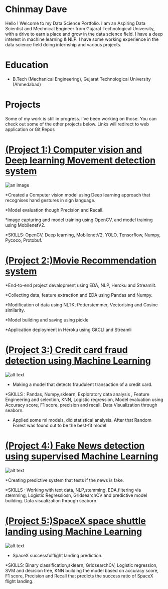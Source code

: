 # Chinmay Dave

Hello ! Welcome to my Data Science Portfolio. I am an Aspiring Data Scientist and Mechnical Engineer from Gujarat Technological University, with a drive to earn a place and grow in the data science field. I have a deep interest in machine learning & NLP. I have some working experience in the data science field doing internship and various projects. 


# Education
* B.Tech (Mechanical Engineering), Gujarat Technological University (Ahmedabad)

# Projects

Some of my work is still in progress. I’ve been working on those. You can check out some of the other projects below.
Links will redirect to web application or Git Repos


# [(Project 1:) Computer vision and Deep learning Movement detection system ](https://github.com/daverx390dc/Object_Detection)
![an image](/main/download.png)

*Created a Computer vision model using Deep learning approach that recognises hand gestures in sign language.

*Model evaluation though Precision and Recall.

*image capturing and model training using OpenCV, and model training using MobilenetV2.

*SKILLS: OpenCV, Deep learning, MobilenetV2, YOLO, Tensorflow, Numpy, Pycoco, Protobuf.




# [(Project 2:)Movie Recommendation system](https://movie-recommandation-dc.herokuapp.com/)

*End-to-end project devalopment using EDA, NLP, Heroku and Streamlit.

*Collecting data, feature extraction and EDA using Pandas and Numpy.

*Modification of data using NLTK, Potterstemmer, Vectorising and Cosine similarity.

*Model building and saving using pickle

*Application deployment in Heroku using GitCLI and Streamli



# [(Project 3:) Credit card fraud detection using Machine Learning](https://github.com/daverx390dc/Credit-card-fraud-detection)
![alt text](https://github.com/daverx390dc/Chinmay_Portfolio/blob/main/images/creditcards450.jpg)
  

* Making a model that detects fraudulent transaction of a credit card. 

*SKILLS : Pandas, Numpy,sklearn, Exploratory data analysis , Feature Engineering and selection, KNN, Logistic regression, Model evaluation using Accuracy
score, F1 score, precision and recall. Data Visualization through seaborn.

* Applied some ml models, did statistical analysis. After that Random Forest was found out to be the best-fit model


# [(Project 4:) Fake News detection using supervised Machine Learning](https://github.com/daverx390dc/Fake-news-detection)
![alt text](https://github.com/daverx390dc/Chinmay_Portfolio/blob/main/images/fake%20news.jpg)


*Creating predictive system that tests if the news is fake. 

*SKILLS : Working with text data, NLP,stemming, EDA,filtering via stemming, Logistic Regressiosn, GridsearchCV and predictive model building. Data visualization through seaborn.


# [(Project 5:)SpaceX space shuttle landing using Machine Learning](https://github.com/daverx390dc/SpaceX-flight-prediction)
![alt text](https://github.com/daverx390dc/Chinmay_Portfolio/blob/main/images/spaceX.jpg)

* SpaceX successfulflight landing prediction. 

*SKILLS: Binary classification,sklearn, GridsearchCV, Logistic regression, SVM and decision tree, KNN building the model based on accuracy score, F1 score, Precision and Recall that predicts the success ratio of SpaceX flight landing.


